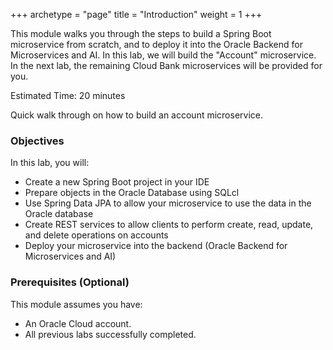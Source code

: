 +++
archetype = "page"
title = "Introduction"
weight = 1
+++

This module walks you through the steps to build a Spring Boot microservice from scratch, and to deploy it into the Oracle Backend for Microservices and AI.  In this lab, we will build the "Account" microservice.  In the next lab, the remaining Cloud Bank microservices will be provided for you.

Estimated Time: 20 minutes

Quick walk through on how to build an account microservice.

[](videohub:1_qijspt83)

### Objectives

In this lab, you will:

* Create a new Spring Boot project in your IDE
* Prepare objects in the Oracle Database using SQLcl
* Use Spring Data JPA to allow your microservice to use the data in the Oracle database
* Create REST services to allow clients to perform create, read, update, and delete operations on accounts
* Deploy your microservice into the backend (Oracle Backend for Microservices and AI)

### Prerequisites (Optional)

This module assumes you have:

* An Oracle Cloud account.
* All previous labs successfully completed.
